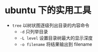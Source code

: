 # ubuntu 下的实用工具

- `tree` 以树状图逐级列出目录的内容命令
  - `-d` 只列举目录
  - `-L level` 设置目录树最大的显示深度
  - `-o filename` 将结果输出到 filename
